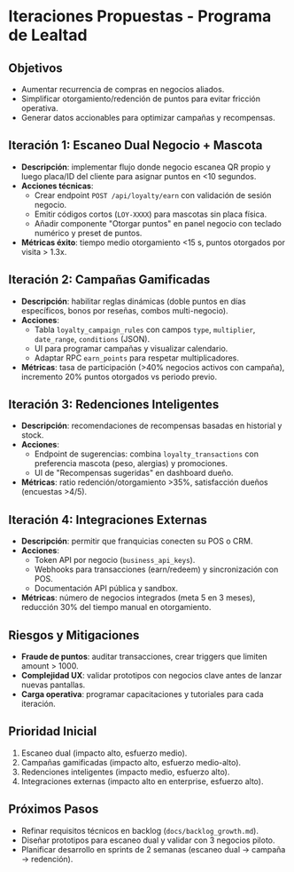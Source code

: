 # Iteraciones Propuestas - Programa de Lealtad

## Objetivos
- Aumentar recurrencia de compras en negocios aliados.
- Simplificar otorgamiento/redención de puntos para evitar fricción operativa.
- Generar datos accionables para optimizar campañas y recompensas.

## Iteración 1: Escaneo Dual Negocio + Mascota
- **Descripción**: implementar flujo donde negocio escanea QR propio y luego placa/ID del cliente para asignar puntos en <10 segundos.
- **Acciones técnicas**:
  - Crear endpoint `POST /api/loyalty/earn` con validación de sesión negocio.
  - Emitir códigos cortos (`LOY-XXXX`) para mascotas sin placa física.
  - Añadir componente "Otorgar puntos" en panel negocio con teclado numérico y preset de puntos.
- **Métricas éxito**: tiempo medio otorgamiento <15 s, puntos otorgados por visita > 1.3x.

## Iteración 2: Campañas Gamificadas
- **Descripción**: habilitar reglas dinámicas (doble puntos en días específicos, bonos por reseñas, combos multi-negocio).
- **Acciones**:
  - Tabla `loyalty_campaign_rules` con campos `type`, `multiplier`, `date_range`, `conditions` (JSON).
  - UI para programar campañas y visualizar calendario.
  - Adaptar RPC `earn_points` para respetar multiplicadores.
- **Métricas**: tasa de participación (>40% negocios activos con campaña), incremento 20% puntos otorgados vs periodo previo.

## Iteración 3: Redenciones Inteligentes
- **Descripción**: recomendaciones de recompensas basadas en historial y stock.
- **Acciones**:
  - Endpoint de sugerencias: combina `loyalty_transactions` con preferencia mascota (peso, alergias) y promociones.
  - UI de "Recompensas sugeridas" en dashboard dueño.
- **Métricas**: ratio redención/otorgamiento >35%, satisfacción dueños (encuestas >4/5).

## Iteración 4: Integraciones Externas
- **Descripción**: permitir que franquicias conecten su POS o CRM.
- **Acciones**:
  - Token API por negocio (`business_api_keys`).
  - Webhooks para transacciones (earn/redeem) y sincronización con POS.
  - Documentación API pública y sandbox.
- **Métricas**: número de negocios integrados (meta 5 en 3 meses), reducción 30% del tiempo manual en otorgamiento.

## Riesgos y Mitigaciones
- **Fraude de puntos**: auditar transacciones, crear triggers que limiten amount > 1000.
- **Complejidad UX**: validar prototipos con negocios clave antes de lanzar nuevas pantallas.
- **Carga operativa**: programar capacitaciones y tutoriales para cada iteración.

## Prioridad Inicial
1. Escaneo dual (impacto alto, esfuerzo medio).
2. Campañas gamificadas (impacto alto, esfuerzo medio-alto).
3. Redenciones inteligentes (impacto medio, esfuerzo alto).
4. Integraciones externas (impacto alto en enterprise, esfuerzo alto).

## Próximos Pasos
- Refinar requisitos técnicos en backlog (`docs/backlog_growth.md`).
- Diseñar prototipos para escaneo dual y validar con 3 negocios piloto.
- Planificar desarrollo en sprints de 2 semanas (escaneo dual → campaña → redención).
